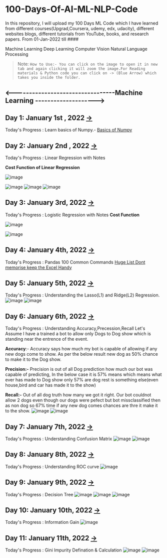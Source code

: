 
# 100-Days-Of-AI-ML-NLP-Code

In this repository, I will upload my 100 Days ML Code which I have learned from different courses(Upgrad,Coursera, udemy, edx, udacity), different websites blogs, different tutorials from YouTube, books, and research papers. From 01-Jan-2022 till ####

Machine Learning
Deep Learning
Computer Vision
Natural Language Processing

> Note: `How to Use:- You can click on the image to open it in new tab and again clicking it will zoom the image.For Reading materials & Python code you can click on -> (Blue Arrow) which takes you inside the folder. `


## <---------------------------------Machine Learning -------------------->
## Day 1: January 1st , 2022 [->](https://github.com/dataisamazing/100-Days-Of-AI-ML-NLP-Code/tree/main/day01)
Today's Progress : Learn basics of Numpy.- [Basics of Numpy](https://medium.com/@sunils0506/basics-of-numpy-22f8225670bd)
## Day 2: January 2nd , 2022 [->](https://github.com/dataisamazing/100-Days-Of-AI-ML-NLP-Code/tree/main/day02)
Today's Progress : Linear Regression with Notes

**Cost Function of Linear Regression**

![image](https://user-images.githubusercontent.com/68937805/150061716-c1351d89-01ac-456e-acb4-6b008f2874f7.png)

![image](https://user-images.githubusercontent.com/68937805/148668563-8419ad2f-889a-4fec-beba-3b7dd318d3cd.png)
![image](https://user-images.githubusercontent.com/68937805/148668682-290ccc3a-0087-4419-9512-72bec0a079cd.png)
![image](https://user-images.githubusercontent.com/68937805/148683963-ffbcfbb7-3a04-4a39-980a-9d2753293cce.png)
## Day 3: January 3rd, 2022 [->](https://github.com/dataisamazing/100-Days-Of-AI-ML-NLP-Code/tree/main/day03)
Today's Progress : Logistic Regression with Notes
**Cost Function**

![image](https://user-images.githubusercontent.com/68937805/150245410-a85d052e-5e74-4947-98ba-b0f55ab81207.png)

![image](https://user-images.githubusercontent.com/68937805/149665706-33489d01-268e-476e-bdb6-8dbbd6b48475.png)
## Day 4: January 4th, 2022 [->](https://github.com/dataisamazing/100-Days-Of-AI-ML-NLP-Code/tree/main/day04)
Today's Progress : Pandas 100 Common Commands [Huge List Dont memorise keep the Excel Handy](https://github.com/dataisamazing/100-Days-Of-AI-ML-NLP-Code/raw/main/day04/pandas-100%20Common%20Commands.xlsx)
## Day 5: January 5th, 2022 [->](https://github.com/dataisamazing/100-Days-Of-AI-ML-NLP-Code/tree/main/day05)
Today's Progress : Understanding the Lasso(L1) and Ridge(L2) Regression.
![image](https://user-images.githubusercontent.com/68937805/149667749-3010fa28-f3eb-45d8-b5de-77d48081625f.png)
![image](https://user-images.githubusercontent.com/68937805/149669159-520cd443-81ca-4fa5-bc07-107827c14a7c.png)
## Day 6: January 6th, 2022 [->](https://github.com/dataisamazing/100-Days-Of-AI-ML-NLP-Code/tree/main/day06)
Today's Progress : Understanding Accuracy,Precession,Recall
Let's Assume I have a trained a bot to allow only Dogs to Dog show which is standing near the entrence of the event.

**Accuracy**:- Accuracy says how much my bot is capable of allowing if any new dogs come to show. As per the below result new dog as 50% chance to make it to the Dog show.

**Precision:-** Precision is out of all Dog prediction how much our bot was capable of predicting, In the below case it is 57% means which means what ever has made to Dog
show only 57% are dog rest is something else(even house,bird and car has made it to the show)

**Recall:-** Out of all dog truth how many we got it right. Our bot couldnot allow 2 dogs even though our dogs were pefect but bot missclassified then as non dog so 67% time if any
new dog comes chances are thre it make it to the show.
![image](https://user-images.githubusercontent.com/68937805/149671574-51f754f2-62fc-40a6-9100-e238606da9e4.png)
![image](https://user-images.githubusercontent.com/68937805/149671927-702a2074-2298-46c5-bf59-d2fd78bc978f.png)

## Day 7: January 7th, 2022 [->](https://github.com/dataisamazing/100-Days-Of-AI-ML-NLP-Code/tree/main/day07)
Today's Progress : Understanding Confusion Matrix
![image](https://user-images.githubusercontent.com/68937805/151693586-3c21fb08-9061-480b-99e3-8c246a5d5b6a.png)
![image](https://user-images.githubusercontent.com/68937805/151703184-d7f90354-2a7a-4703-b33b-edf3d8507373.png)

## Day 8: January 8th, 2022 [->](https://github.com/dataisamazing/100-Days-Of-AI-ML-NLP-Code/tree/main/day08)
Today's Progress : Understanding ROC curve
![image](https://user-images.githubusercontent.com/68937805/151710265-552a87eb-921e-4b91-bd51-88795877a04d.png)

## Day 9: January 9th, 2022 [->](https://github.com/dataisamazing/100-Days-Of-AI-ML-NLP-Code/tree/main/day09)
Today's Progress : Decision Tree
![image](https://user-images.githubusercontent.com/68937805/152678899-ffff20df-7b68-40f6-963e-1ddda5948835.png)
![image](https://user-images.githubusercontent.com/68937805/152693657-cfd96dc3-1e48-4950-953d-1e0b16b01512.png)
![image](https://user-images.githubusercontent.com/68937805/152694407-2c583e75-67ba-4c95-b519-7c584f910d0d.png)
## Day 10: January 10th, 2022 [->](https://github.com/dataisamazing/100-Days-Of-AI-ML-NLP-Code/tree/main/day10)
Today's Progress : Information Gain
![image](https://user-images.githubusercontent.com/68937805/152720729-de3bd647-07f8-4332-81d5-bd7e17bb18ee.png)
## Day 11: January 11th, 2022 [->](https://github.com/dataisamazing/100-Days-Of-AI-ML-NLP-Code/tree/main/day11)
Today's Progress : Gini Impurity Defination & Calculation
![image](https://user-images.githubusercontent.com/68937805/152693657-cfd96dc3-1e48-4950-953d-1e0b16b01512.png)
![image](https://user-images.githubusercontent.com/68937805/152913807-2da032a4-741a-4f71-aea6-682da9c5c35b.png)


